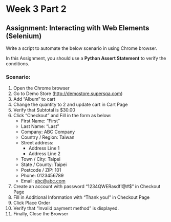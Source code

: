 # Week 3 Part 2

## Assignment: Interacting with Web Elements (Selenium)
Write a script to automate the below scenario in using Chrome browser.

In this Assignment, you should use a **Python Assert Statement** to verify the conditions.
 
### Scenario:
1. Open the Chrome browser
2. Go to Demo Store (http://demostore.supersqa.com)
3. Add “Album” to cart
4. Change the quantity to 2 and update cart in Cart Page
5. Verify that Subtotal is $30.00
6. Click “Checkout” and Fill in the form as below:
   * First Name: “First”
   * Last Name: “Last” 
   * Company: ABC Company 
   * Country / Region: Taiwan 
   * Street address:
     * Address Line 1 
     * Address Line 2
   * Town / City: Taipei
   * State / County: Taipei 
   * Postcode / ZIP: 101 
   * Phone: 0123456789 
   * Email: abc@abc.com
7. Create an account with password “1234QWERasdf!@#$” in Checkout Page
8. Fill in Additional Information with “Thank you!” in Checkout Page
9. Click Place Order
10. Verify that “Invalid payment method” is displayed.
11. Finally, Close the Browser
